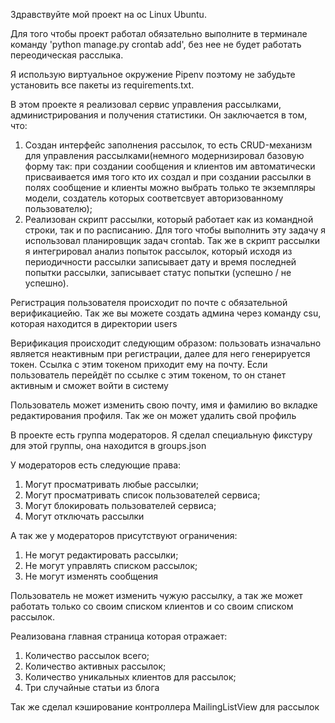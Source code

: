 Здравствуйте мой проект на ос Linux Ubuntu.

Для того чтобы проект работал обязательно выполните в терминале команду 'python manage.py crontab add', без нее не будет работать переодическая расслыка.

Я использую виртуальное окружение Pipenv поэтому не забудьте установить все пакеты из requirements.txt.

В этом проекте я реализовал сервис управления рассылками, администрирования и получения статистики. Он заключается в том, что:
  1. Создан интерфейс заполнения рассылок, то есть CRUD-механизм для управления рассылками(немного модернизировал базовую форму так: при создании сообщения и клиентов им автоматически присваивается имя того кто их создал и при создании рассылки в полях сообщение и клиенты можно выбрать только те экземпляры модели, создатель которых соответсвует авторизованному пользователю);
  2. Реализован скрипт рассылки, который работает как из командной строки, так и по расписанию. Для того чтобы выполнить эту задачу я использовал планировщик задач crontab.
  Так же в скрипт рассылки я интегрировал анализ попыток рассылок, который исходя из периодичности рассылки записывает дату и время последней попытки рассылки, записывает статус попытки (успешно / не успешно).

Регистрация пользователя происходит по почте с обязательной верификациейю. Так же вы можете создать админа через команду csu, которая находится в директории users

Верификация происходит следующим образом: пользовать изначально является неактивным при регистрации, далее для него генерируется токен. Ссылка с этим токеном приходит ему на почту. Если пользователь перейдёт по ссылке с этим токеном, то он станет активным и сможет войти в систему

Пользователь может изменить свою почту, имя и фамилию во вкладке редактирования профиля. Так же он может удалить свой профиль

В проекте есть группа модераторов. Я сделал специальную фикстуру для этой группы, она находится в groups.json

У модераторов есть следующие права:
  1. Могут просматривать любые рассылки;
  2. Могут просматривать список пользователей сервиса;
  3. Могут блокировать пользователей сервиса;
  4. Могут отключать рассылки

А так же у модераторов присутствуют ограничения:
  1. Не могут редактировать рассылки;
  2. Не могут управлять списком рассылок;
  3. Не могут изменять сообщения

Пользователь не может изменить чужую рассылку, а так же может работать только со своим списком клиентов и со своим списком рассылок.

Реализована главная страница которая отражает:
  1. Количество рассылок всего;
  2. Количество активных рассылок;
  3. Количество уникальных клиентов для рассылок;
  4. Три случайные статьи из блога

Так же сделал кэширование контроллера MailingListView для рассылок
  
